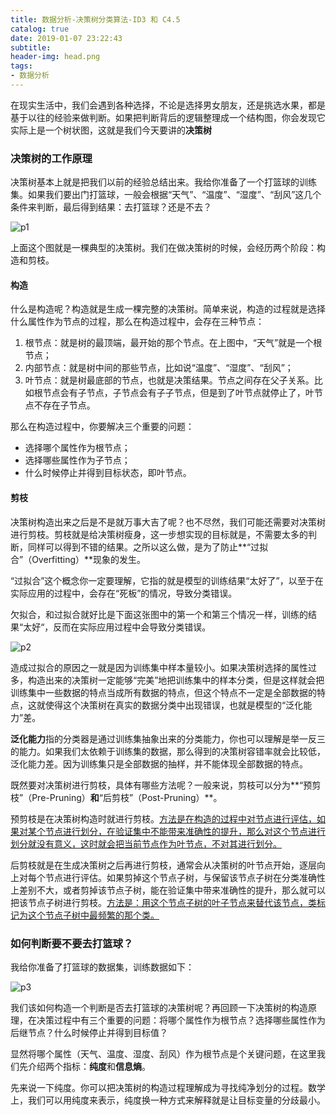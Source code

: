 ```yaml
---
title: 数据分析-决策树分类算法-ID3 和 C4.5
catalog: true
date: 2019-01-07 23:22:43
subtitle:
header-img: head.png
tags:
- 数据分析
---
```


在现实生活中，我们会遇到各种选择，不论是选择男女朋友，还是挑选水果，都是基于以往的经验来做判断。如果把判断背后的逻辑整理成一个结构图，你会发现它实际上是一个树状图，这就是我们今天要讲的**决策树**

### 决策树的工作原理

决策树基本上就是把我们以前的经验总结出来。我给你准备了一个打篮球的训练集。如果我们要出门打篮球，一般会根据“天气”、“温度”、“湿度”、“刮风”这几个条件来判断，最后得到结果：去打篮球？还是不去？

![p1](p1.png)

上面这个图就是一棵典型的决策树。我们在做决策树的时候，会经历两个阶段：构造和剪枝。

#### 构造

什么是构造呢？构造就是生成一棵完整的决策树。简单来说，构造的过程就是选择什么属性作为节点的过程，那么在构造过程中，会存在三种节点：

1. 根节点：就是树的最顶端，最开始的那个节点。在上图中，“天气”就是一个根节点；
2. 内部节点：就是树中间的那些节点，比如说“温度”、“湿度”、“刮风”；
3. 叶节点：就是树最底部的节点，也就是决策结果。节点之间存在父子关系。比如根节点会有子节点，子节点会有子子节点，但是到了叶节点就停止了，叶节点不存在子节点。

那么在构造过程中，你要解决三个重要的问题：

- 选择哪个属性作为根节点；
- 选择哪些属性作为子节点；
- 什么时候停止并得到目标状态，即叶节点。


#### 剪枝

决策树构造出来之后是不是就万事大吉了呢？也不尽然，我们可能还需要对决策树进行剪枝。剪枝就是给决策树瘦身，这一步想实现的目标就是，不需要太多的判断，同样可以得到不错的结果。之所以这么做，是为了防止**“过拟合”（Overfitting）**现象的发生。

“过拟合”这个概念你一定要理解，它指的就是模型的训练结果“太好了”，以至于在实际应用的过程中，会存在“死板”的情况，导致分类错误。

欠拟合，和过拟合就好比是下面这张图中的第一个和第三个情况一样，训练的结果“太好“，反而在实际应用过程中会导致分类错误。

![p2](p2.png)

造成过拟合的原因之一就是因为训练集中样本量较小。如果决策树选择的属性过多，构造出来的决策树一定能够“完美”地把训练集中的样本分类，但是这样就会把训练集中一些数据的特点当成所有数据的特点，但这个特点不一定是全部数据的特点，这就使得这个决策树在真实的数据分类中出现错误，也就是模型的“泛化能力”差。

**泛化能力**指的分类器是通过训练集抽象出来的分类能力，你也可以理解是举一反三的能力。如果我们太依赖于训练集的数据，那么得到的决策树容错率就会比较低，泛化能力差。因为训练集只是全部数据的抽样，并不能体现全部数据的特点。

既然要对决策树进行剪枝，具体有哪些方法呢？一般来说，剪枝可以分为**“预剪枝”（Pre-Pruning）**和**“后剪枝”（Post-Pruning）**。

预剪枝是在决策树构造时就进行剪枝。<u>方法是在构造的过程中对节点进行评估，如果对某个节点进行划分，在验证集中不能带来准确性的提升，那么对这个节点进行划分就没有意义，这时就会把当前节点作为叶节点，不对其进行划分。</u>

后剪枝就是在生成决策树之后再进行剪枝，通常会从决策树的叶节点开始，逐层向上对每个节点进行评估。如果剪掉这个节点子树，与保留该节点子树在分类准确性上差别不大，或者剪掉该节点子树，能在验证集中带来准确性的提升，那么就可以把该节点子树进行剪枝。<u>方法是：用这个节点子树的叶子节点来替代该节点，类标记为这个节点子树中最频繁的那个类。</u>

### 如何判断要不要去打篮球？

我给你准备了打篮球的数据集，训练数据如下：

![p3](p3.png)

我们该如何构造一个判断是否去打篮球的决策树呢？再回顾一下决策树的构造原理，在决策过程中有三个重要的问题：将哪个属性作为根节点？选择哪些属性作为后继节点？什么时候停止并得到目标值？

显然将哪个属性（天气、温度、湿度、刮风）作为根节点是个关键问题，在这里我们先介绍两个指标：**纯度**和**信息熵**。

先来说一下纯度。你可以把决策树的构造过程理解成为寻找纯净划分的过程。数学上，我们可以用纯度来表示，纯度换一种方式来解释就是让目标变量的分歧最小。


